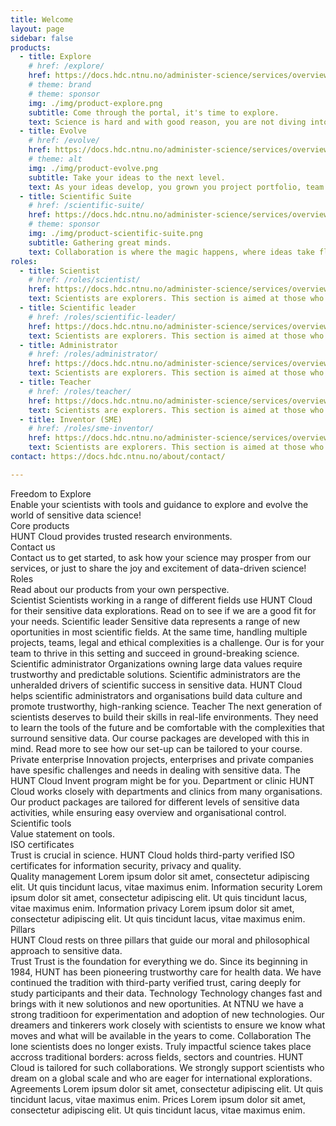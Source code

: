 ```yaml
---
title: Welcome
layout: page
sidebar: false
products:
  - title: Explore
    # href: /explore/
    href: https://docs.hdc.ntnu.no/administer-science/services/overview/
    # theme: brand
    # theme: sponsor
    img: ./img/product-explore.png
    subtitle: Come through the portal, it's time to explore.
    text: Science is hard and with good reason, you are not diving into the unknown becasue it is easy. Working with sensitive data means entering a land of laws, regulations and agreements; but this is also where scientific progress happens every day. We are here to make sure you get to do the hard things.
  - title: Evolve
    # href: /evolve/
    href: https://docs.hdc.ntnu.no/administer-science/services/overview/
    # theme: alt
    img: ./img/product-evolve.png
    subtitle: Take your ideas to the next level.
    text: As your ideas develop, you grown you project portfolio, team and scientific career. You are ready to expand and we got you covered for this next phase of your journey.
  - title: Scientific Suite
    # href: /scientific-suite/
    href: https://docs.hdc.ntnu.no/administer-science/services/overview/
    # theme: sponsor
    img: ./img/product-scientific-suite.png
    subtitle: Gathering great minds.
    text: Collaboration is where the magic happens, where ideas take flight in new directions, young scientists grow up and multidisiplinary teams make discoveries that change worlds. Our scientific suites are for you, set up for the complexities you phase as you take on the grand challenges.
roles:
  - title: Scientist
    # href: /roles/scientist/
    href: https://docs.hdc.ntnu.no/administer-science/services/overview/
    text: Scientists are explorers. This section is aimed at those who...
  - title: Scientific leader
    # href: /roles/scientific-leader/
    href: https://docs.hdc.ntnu.no/administer-science/services/overview/
    text: Scientists are explorers. This section is aimed at those who...
  - title: Administrator
    # href: /roles/administrator/
    href: https://docs.hdc.ntnu.no/administer-science/services/overview/
    text: Scientists are explorers. This section is aimed at those who...
  - title: Teacher
    # href: /roles/teacher/
    href: https://docs.hdc.ntnu.no/administer-science/services/overview/
    text: Scientists are explorers. This section is aimed at those who...
  - title: Inventor (SME)
    # href: /roles/sme-inventor/
    href: https://docs.hdc.ntnu.no/administer-science/services/overview/
    text: Scientists are explorers. This section is aimed at those who...
contact: https://docs.hdc.ntnu.no/about/contact/

---
```


<!-- <script setup></script> -->

<div class="hc-home-page">
  <div class="hc-header">
    <div class="hc-header-img"></div>
  </div>

<!-- Block: Freedom to explore -->

  <div class="hc-block">
    <div class="hc-block-container">
      <div class="hc-title-main font-weight-black">
        Freedom to Explore
      </div>
      <div class="hc-subtitle-main">
        Enable your scientists with tools and guidance to explore and evolve the world of sensitive data science!
        <!-- Welcome to HUNT Cloud! We provide scientists with tools and guidance to explore and evolve their magical world of sensitive data science. -->
      </div>
    </div>
  </div>

<!-- Block: Core products -->
<!-- Content: In this page header -->

  <div class="hc-block">
    <div class="hc-block-container">
      <div class="hc-container-title">
        Core products
      </div>
      <div class="hc-container-subtitle">
      HUNT Cloud provides trusted research environments.
      </div>
      <ProductSlider :products="$frontmatter.products" />
    </div>
  </div>

<!-- Block: Contact us -->

  <div class="hc-block">
    <div class="hc-block-container">
      <div class="hc-container-title">
        Contact us
      </div>
      <div class="hc-container-subtitle">
        Contact us to get started, to ask how your science may prosper from our services, or just to share the joy and excitement of data-driven science!
      </div>
      <div class="hc-section">
        <hc-button title="Contact us" :href="$frontmatter.contact" target="_blank" size="x-large" elevation="2" />
      </div>
    </div>
  </div>

<!-- Block: Roles -->
<!-- Content: In this page header -->

  <div class="hc-block">
    <div class="hc-block-container">
      <div class="hc-container-title">
        Roles
      </div>
      <div class="hc-container-subtitle">
        Read about our products from your own perspective.
      </div>
      <v-row align="center">
        <v-col cols="12" class="align-self-start v-col-sm-6 v-col-md-4">
          <!-- https://vuetifyjs.com/en/components/cards/ -->
          <v-card color="transparent" elevation="0">
            <v-card-title>Scientist</v-card-title>
            <v-divider></v-divider>
            <v-card-text>
              <v-row dense>
                <v-col cols="12">
                  Scientists working in a range of different fields use HUNT Cloud for their sensitive data explorations. Read on to see if we are a good fit for your needs.
                </v-col>
              </v-row>
              <v-row dense>
                <v-col cols="12">
                  <hc-button size="small" href="place-link" title="Read more" />
                </v-col>
              </v-row>
            </v-card-text>
          </v-card>
        </v-col>
        <v-col cols="12" class="align-self-start v-col-sm-6 v-col-md-4">
          <!-- https://vuetifyjs.com/en/components/cards/ -->
          <v-card color="transparent" elevation="0">
            <v-card-title>Scientific leader</v-card-title>
            <v-divider></v-divider>
            <v-card-text>
              <v-row dense>
                <v-col cols="12">
                  Sensitive data represents a range of new oportunities in most scientific fields. At the same time, handling multiple projects, teams, legal and ethical complexities is a challenge. Our is for your team to thrive in this setting and succeed in ground-breaking science.
                </v-col>
              </v-row>
              <v-row dense>
                <v-col cols="12">
                  <hc-button size="small" href="place-link" title="Read more" />
                </v-col>
              </v-row>
            </v-card-text>
          </v-card>
        </v-col>
        <v-col cols="12" class="align-self-start v-col-sm-6 v-col-md-4">
          <!-- https://vuetifyjs.com/en/components/cards/ -->
          <v-card color="transparent" elevation="0">
            <v-card-title>Scientific administrator</v-card-title>
            <v-divider></v-divider>
            <v-card-text>
              <v-row dense>
                <v-col cols="12">
                  Organizations owning large data values require trustworthy and predictable solutions. Scientific administrators are the unheralded drivers of scientific success in sensitive data. HUNT Cloud helps scientific administrators and organisations build data culture and promote trustworthy, high-ranking science.
                </v-col>
              </v-row>
              <v-row dense>
                <v-col cols="12">
                  <hc-button size="small" href="place-link" title="Read more" />
                </v-col>
              </v-row>
            </v-card-text>
          </v-card>
        </v-col>
        <v-col cols="12" class="align-self-start v-col-sm-6 v-col-md-4">
          <!-- https://vuetifyjs.com/en/components/cards/ -->
          <v-card color="transparent" elevation="0">
            <v-card-title>Teacher</v-card-title>
            <v-divider></v-divider>
            <v-card-text>
              <v-row dense>
                <v-col cols="12">
                  The next generation of scientists deserves to build their skills in real-life environments. They need to learn the tools of the future and be comfortable with the complexities that surround sensitive data. Our course packages are developed with this in mind. Read more to see how our set-up can be tailored to your course.
                </v-col>
              </v-row>
              <v-row dense>
                <v-col cols="12">
                  <hc-button size="small" href="place-link" title="Read more" />
                </v-col>
              </v-row>
            </v-card-text>
          </v-card>
        </v-col>
        <v-col cols="12" class="align-self-start v-col-sm-6 v-col-md-4">
          <!-- https://vuetifyjs.com/en/components/cards/ -->
          <v-card color="transparent" elevation="0">
            <v-card-title>Private enterprise</v-card-title>
            <v-divider></v-divider>
            <v-card-text>
              <v-row dense>
                <v-col cols="12">
                  Innovation projects, enterprises and private companies have spesific challenges and needs in dealing with sensitive data. The HUNT Cloud Invent program might be for you.
                </v-col>
              </v-row>
              <v-row dense>
                <v-col cols="12">
                  <hc-button size="small" href="place-link" title="Read more" />
                </v-col>
              </v-row>
            </v-card-text>
          </v-card>
        </v-col>
        <v-col cols="12" class="align-self-start v-col-sm-6 v-col-md-4">
          <!-- https://vuetifyjs.com/en/components/cards/ -->
          <v-card color="transparent" elevation="0">
            <v-card-title>Department or clinic</v-card-title>
            <v-divider></v-divider>
            <v-card-text>
              <v-row dense>
                <v-col cols="12">
                  HUNT Cloud works closely with departments and clinics from many organisations. Our product packages are tailored for different levels of sensitive data activities, while ensuring easy overview and organisational control.
                </v-col>
              </v-row>
              <v-row dense>
                <v-col cols="12">
                  <hc-button size="small" href="place-link" title="Read more" />
                </v-col>
              </v-row>
            </v-card-text>
          </v-card>
        </v-col>
      </v-row>
      <!-- <RoleSlider :roles="$frontmatter.roles" /> -->
    </div>
  </div>

<!-- Content: Scientific tools -->

  <div class="hc-block">
    <div class="hc-block-container">
      <div class="hc-container-title">
        Scientific tools
      </div>
      <div class="hc-container-subtitle">
        Value statement on tools.
      </div>
      <ToolsSlider />
    </div>
  </div>

<!-- Content: ISO -->

  <div class="hc-block">
    <div class="hc-block-container">
      <div class="hc-container-title">
        ISO certificates
      </div>
      <div class="hc-container-subtitle">
        Trust is crucial in science. HUNT Cloud holds third-party verified ISO certificates for information security, privacy and quality.
      </div>
      <v-row align="center">
        <v-col cols="12" class="align-self-start v-col-sm-4">
          <!-- https://vuetifyjs.com/en/components/cards/ -->
          <v-card color="transparent" elevation="0">
            <v-card-title>Quality management</v-card-title>
            <v-card-text>
              <v-row dense>
                <v-col cols="12">
                  Lorem ipsum dolor sit amet, consectetur adipiscing elit. Ut quis tincidunt lacus, vitae maximus enim.
                </v-col>
              </v-row>
              <v-row dense>
                <v-col cols="12">
                  <hc-button size="small" href="place-link" title="Read more" blue />
                </v-col>
              </v-row>
            </v-card-text>
          </v-card>
        </v-col>
        <v-col cols="12" class="align-self-start v-col-sm-4">
          <!-- https://vuetifyjs.com/en/components/cards/ -->
          <v-card color="transparent" elevation="0">
            <v-card-title>Information security</v-card-title>
            <v-card-text>
              <v-row dense>
                <v-col cols="12">
                  Lorem ipsum dolor sit amet, consectetur adipiscing elit. Ut quis tincidunt lacus, vitae maximus enim.
                </v-col>
              </v-row>
              <v-row dense>
                <v-col cols="12">
                  <hc-button size="small" href="place-link" title="Read more" blue />
                </v-col>
              </v-row>
            </v-card-text>
          </v-card>
        </v-col>
        <v-col cols="12" class="align-self-start v-col-sm-4">
          <!-- https://vuetifyjs.com/en/components/cards/ -->
          <v-card color="transparent" elevation="0">
            <v-card-title>Information privacy</v-card-title>
            <v-card-text>
              <v-row dense>
                <v-col cols="12">
                  Lorem ipsum dolor sit amet, consectetur adipiscing elit. Ut quis tincidunt lacus, vitae maximus enim.
                </v-col>
              </v-row>
              <v-row dense>
                <v-col cols="12">
                  <hc-button size="small" href="place-link" title="Read more" blue />
                </v-col>
              </v-row>
            </v-card-text>
          </v-card>
        </v-col>
      </v-row>
    </div>
  </div>


<!-- Block: Pillars -->

  <div class="hc-block">
    <div class="hc-block-container">
      <div class="hc-container-title">
        Pillars
      </div>
      <div class="hc-container-subtitle">
        HUNT Cloud rests on three pillars that guide our moral and philosophical approach to sensitive data.
      </div>
      <v-row align="center">
        <v-col cols="12" class="align-self-start v-col-sm-4">
          <!-- https://vuetifyjs.com/en/components/cards/ -->
          <v-card color="transparent" elevation="0">
            <v-card-title>Trust</v-card-title>
            <v-card-text>
              <v-row dense>
                <v-col cols="12">
                  Trust is the foundation for everything we do. Since its beginning in 1984, HUNT has been pioneering trustworthy care for health data. We have continued the tradition with third-party verified trust, caring deeply for study participants and their data.
                </v-col>
              </v-row>
              <v-row dense>
                <v-col cols="12">
                  <hc-button size="small" href="place-link" title="Read more" blue />
                </v-col>
              </v-row>
            </v-card-text>
          </v-card>
        </v-col>
        <v-col cols="12" class="align-self-start v-col-sm-4">
          <!-- https://vuetifyjs.com/en/components/cards/ -->
          <v-card color="transparent" elevation="0">
            <v-card-title>Technology</v-card-title>
            <v-card-text>
              <v-row dense>
                <v-col cols="12">
                  Technology changes fast and brings with it new solutionos and new oportunities. At NTNU we have a strong traditioon for experimentation and adoption of new technologies. Our dreamers and tinkerers work closely with scientists to ensure we know what moves and what will be available in the years to come.
                </v-col>
              </v-row>
              <v-row dense>
                <v-col cols="12">
                  <hc-button size="small" href="place-link" title="Read more" blue />
                </v-col>
              </v-row>
            </v-card-text>
          </v-card>
        </v-col>
        <v-col cols="12" class="align-self-start v-col-sm-4">
          <!-- https://vuetifyjs.com/en/components/cards/ -->
          <v-card color="transparent" elevation="0">
            <v-card-title>Collaboration</v-card-title>
            <v-card-text>
              <v-row dense>
                <v-col cols="12">
                  The lone scientists does no longer exists. Truly impactful science takes place accross traditional borders: across fields, sectors and countries. HUNT Cloud is tailored for such collaborations. We strongly support scientists who dream on a global scale and who are eager for international explorations.
                </v-col>
              </v-row>
              <v-row dense>
                <v-col cols="12">
                  <hc-button size="small" href="place-link" title="Read more" blue />
                </v-col>
              </v-row>
            </v-card-text>
          </v-card>
        </v-col>
      </v-row>
    </div>
  </div>

<!-- Block: Agreements -->

  <div class="hc-block">
    <div class="hc-block-container">
      <v-row class="my-4">
        <!-- Agreements -->
        <v-col col="6">
          <!-- https://vuetifyjs.com/en/components/cards/ -->
          <v-card elevation="0">
            <v-card-title>Agreements</v-card-title>
            <v-card-text>
              <v-row dense>
                <v-col cols="12">
                  Lorem ipsum dolor sit amet, consectetur adipiscing elit. Ut quis tincidunt lacus, vitae maximus enim.
                </v-col>
              </v-row>
              <v-row dense>
                <v-col cols="12">
                  <hc-button size="small" href="place-link" title="Read more" />
                </v-col>
              </v-row>
            </v-card-text>
          </v-card>
        </v-col>
        <!-- Prices -->
        <v-col col="6">
          <!-- https://vuetifyjs.com/en/components/cards/ -->
          <v-card elevation="0">
            <v-card-title>Prices</v-card-title>
            <v-card-text>
              <v-row dense>
                <v-col cols="12">
                  Lorem ipsum dolor sit amet, consectetur adipiscing elit. Ut quis tincidunt lacus, vitae maximus enim.
                </v-col>
              </v-row>
              <v-row dense>
                <v-col cols="12">
                  <hc-button size="small" href="place-link" title="Read more" />
                </v-col>
              </v-row>
            </v-card-text>
          </v-card>
        </v-col>
      </v-row>
    </div>
  </div>


<!-- Block: About HUNT Cloud -->

<FooterBlock :contact="$frontmatter.contact" />

</div>


<style scoped>

/* CSS scoped specifically to this page */

</style>
